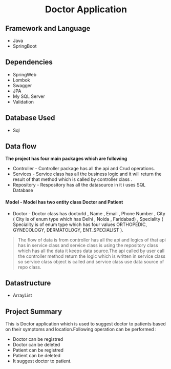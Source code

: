 <div align = "center">
  <h1> Doctor Application </h1>
 </div>

## Framework and Language
* Java 
* SpringBoot

## Dependencies
  * SpringWeb
  * Lombok
  * Swagger
  * JPA
  * My SQL Server
  * Validation
    
## Database Used 
  * Sql

    
## Data flow
  **The project has four main packages which are following** 
* Controller - Controller package has all the api and Crud operations.
* Services - Service class has all the business logic and it will return the result of that method which is called by controller class . 
* Repository - Respository has all the datasource in it i uses SQL Database
#### Model - Model has two entity class Doctor and Patient
* Doctor - Doctor class has doctorId , Name , Email , Phone Number , City ( City is of enum type which has Delhi , Noida , Faridabad) , Speciality ( Speciality is of enum type which has four values  ORTHOPEDIC, GYNECOLOGY, DERMATOLOGY, ENT_SPECIALIST ).
> The flow of data is from controller has all the api and logics of that api has in service class and
service class is using the repository class which has all the data it keeps data source.The api called by user call the controller method
return the logic which is written in service class so service class object is called and service class use data source of repo class.

## Datastructure 
* ArrayList

## Project Summary 
This is Doctor application which is used to suggest doctor to patients based on their symptoms and location.Following operation can be performed :
* Doctor can be registred
* Doctor can be deleted
* Patient can be registred
* Patient can be deleted
* It suggest doctor to patient.
